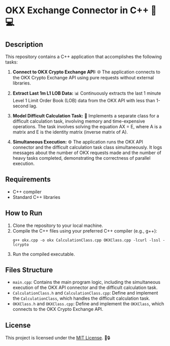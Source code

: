 # OKX Exchange Connector in C++ 💼💻

## Description
This repository contains a C++ application that accomplishes the following tasks:

1. **Connect to OKX Crypto Exchange API:** 🌐 The application connects to the OKX Crypto Exchange API using pure requests without external libraries.

2. **Extract Last 1m L1 LOB Data:** 📊 Continuously extracts the last 1 minute Level 1 Limit Order Book (LOB) data from the OKX API with less than 1-second lag.

3. **Model Difficult Calculation Task:** 🧮 Implements a separate class for a difficult calculation task, involving memory and time-expensive operations. The task involves solving the equation AX = E, where A is a matrix and E is the identity matrix (inverse matrix of A).

4. **Simultaneous Execution:** ⚙️ The application runs the OKX API connector and the difficult calculation task class simultaneously. It logs messages about the number of OKX requests made and the number of heavy tasks completed, demonstrating the correctness of parallel execution.

## Requirements
- C++ compiler
- Standard C++ libraries

## How to Run
1. Clone the repository to your local machine.
2. Compile the C++ files using your preferred C++ compiler (e.g., g++):
     ```
     g++ okx.cpp -o okx CalculationClass.cpp OKXClass.cpp -lcurl -lssl -lcrypto
     ```
4. Run the compiled executable.

## Files Structure
- `main.cpp`: Contains the main program logic, including the simultaneous execution of the OKX API connector and the difficult calculation task.
- `CalculationClass.h` and `CalculationClass.cpp`: Define and implement the `CalculationClass`, which handles the difficult calculation task.
- `OKXClass.h` and `OKXClass.cpp`: Define and implement the `OKXClass`, which connects to the OKX Crypto Exchange API.

## License
This project is licensed under the [MIT License](LICENSE). 📜🔒
